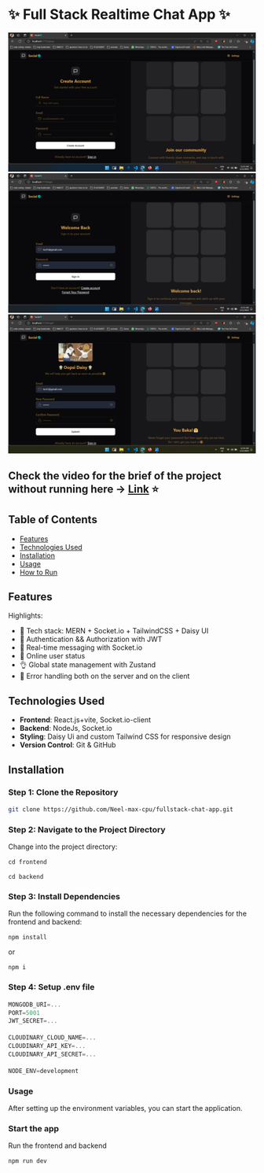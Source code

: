 # ✨ Full Stack Realtime Chat App ✨

![Demo App Image 1](/frontend/public/1.png)
![Demo App Image 2](/frontend/public/2.png)
![Demo App Image 3](/frontend/public/3.png)


## Check the video for the brief of the project without running here  -> [Link](https://youtu.be/ps3nn_Y40C4?si=DrbAKblTcfR1qsjp) ⭐

## Table of Contents
- [Features](#features)
- [Technologies Used](#technologies-used)
- [Installation](#installation)
- [Usage](#usage)
- [How to Run](#how-to-run)

## Features

Highlights:
- 🌟 Tech stack: MERN + Socket.io + TailwindCSS + Daisy UI
- 🎃 Authentication && Authorization with JWT
- 👾 Real-time messaging with Socket.io
- 🚀 Online user status
- 👌 Global state management with Zustand
- 🐞 Error handling both on the server and on the client


## Technologies Used
- **Frontend**: React.js+vite, Socket.io-client
- **Backend**: NodeJs, Socket.io
- **Styling**: Daisy Ui and custom Tailwind CSS for responsive design
- **Version Control**: Git & GitHub


## Installation

### Step 1: Clone the Repository
```bash
git clone https://github.com/Neel-max-cpu/fullstack-chat-app.git
```


### Step 2: Navigate to the Project Directory
Change into the project directory:
```
cd frontend
```

```
cd backend
```


### Step 3: Install Dependencies
Run the following command to install the necessary dependencies for the frontend and backend:
```shell
npm install
```
or 

```shell
npm i
```

### Step 4: Setup .env file

```js
MONGODB_URI=...
PORT=5001
JWT_SECRET=...

CLOUDINARY_CLOUD_NAME=...
CLOUDINARY_API_KEY=...
CLOUDINARY_API_SECRET=...

NODE_ENV=development
```

### Usage
After setting up the environment variables, you can start the application.

### Start the app
Run the frontend and backend

```shell
npm run dev
```
